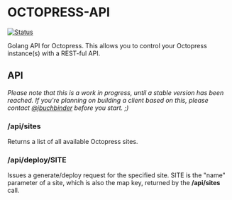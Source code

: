 # OCTOPRESS-API

[![Status](https://secure.travis-ci.org/jbuchbinder/octopress-api.png)](http://travis-ci.org/jbuchbinder/octopress-api)

Golang API for Octopress. This allows you to control your Octopress instance(s)
with a REST-ful API.

## API

*Please note that this is a work in progress, until a stable version has been reached.
If you're planning on building a client based on this, please contact 
[@jbuchbinder](https://twitter.com/jbuchbinder) before you start. ;)*


### /api/sites

Returns a list of all available Octopress sites.

### /api/deploy/SITE

Issues a generate/deploy request for the specified site. SITE is the "name" parameter
of a site, which is also the map key, returned by the **/api/sites** call.

